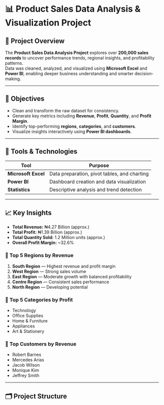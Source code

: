 # 📊 Product Sales Data Analysis & Visualization Project

## 🧩 Project Overview
The **Product Sales Data Analysis Project** explores over **200,000 sales records** to uncover performance trends, regional insights, and profitability patterns.  
Data was cleaned, analyzed, and visualized using **Microsoft Excel** and **Power BI**, enabling deeper business understanding and smarter decision-making.

---

## 🎯 Objectives
- Clean and transform the raw dataset for consistency.  
- Generate key metrics including **Revenue**, **Profit**, **Quantity**, and **Profit Margin**.  
- Identify top-performing **regions**, **categories**, and **customers**.  
- Visualize insights interactively using **Power BI dashboards**.

---

## 🧠 Tools & Technologies
| Tool | Purpose |
|------|----------|
| **Microsoft Excel** | Data preparation, pivot tables, and charting |
| **Power BI** | Dashboard creation and data visualization |
| **Statistics** | Descriptive analysis and trend detection |

---

## 📈 Key Insights
- **Total Revenue:** ₦4.27 Billion (approx.)  
- **Total Profit:** ₦1.39 Billion (approx.)  
- **Total Quantity Sold:** 1.2 Million units (approx.)  
- **Overall Profit Margin:** ~32.6%  

### 🔹 Top 5 Regions by Revenue
1. **South Region** — Highest revenue and profit margin  
2. **West Region** — Strong sales volume  
3. **East Region** — Moderate growth with balanced profitability  
4. **Centre Region** — Consistent sales performance  
5. **North Region** — Developing potential

### 🔹 Top 5 Categories by Profit
- Technology  
- Office Supplies  
- Home & Furniture  
- Appliances  
- Art & Stationery  

### 🔹 Top Customers by Revenue
- Robert Barnes  
- Mercedes Arias  
- Jacob Wilson  
- Monique Kim  
- Jeffrey Smith  

---

## 🗂️ Project Structure

